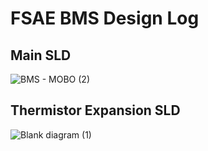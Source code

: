 # FSAE BMS Design Log

## Main SLD
![BMS - MOBO (2)](https://github.com/user-attachments/assets/96d7156e-f4e5-4c72-9286-f75833d57851)


## Thermistor Expansion SLD
![Blank diagram (1)](https://github.com/user-attachments/assets/36161d39-ba8f-4fa0-883d-7803decf00e4)
